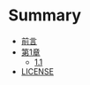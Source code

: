 # Summary

* [前言](README.md)
* [第1章](chapter1/README.md)
    * [1.1](chapter1/section1.md)
* [LICENSE](LICENSE.md)

